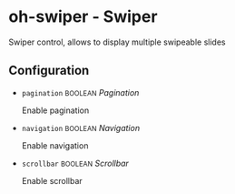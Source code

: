 # oh-swiper - Swiper

Swiper control, allows to display multiple swipeable slides

## Configuration


- `pagination` <small>BOOLEAN</small> _Pagination_

  Enable pagination

- `navigation` <small>BOOLEAN</small> _Navigation_

  Enable navigation

- `scrollbar` <small>BOOLEAN</small> _Scrollbar_

  Enable scrollbar


